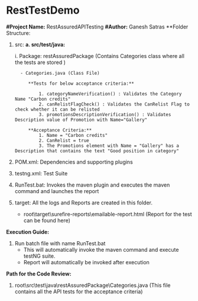 # RestTestDemo

**#Project Name:** RestAssuredAPITesting
**#Author:** Ganesh Satras
**Folder Structure:
1. src:
    **a. src/test/java:** 
    
      i. Package: restAssuredPackage (Contains Categories class where all the tests are stored )
      
         - Categories.java (Class File)
      
            **Tests for below acceptance criteria:**
            
                1. categoryNameVerification() : Validates the Category Name "Carbon credits" 
                2. canRelistFlagCheck() : Validates the CanRelist Flag to check whether it can be relisted
                3. promotionsDescriptionVerification() : Validates Description value of Promotion with Name="Gallery"
            
            **Acceptance Criteria:**
                1. Name = "Carbon credits"
                2. CanRelist = true
                3. The Promotions element with Name = "Gallery" has a Description that contains the text "Good position in category"
                
2. POM.xml: Dependencies and supporting plugins
3. testng.xml: Test Suite
4. RunTest.bat: Invokes the maven plugin and executes the maven command and launches the report
5. target: All the logs and Reports are created in this folder.
    - root\target\surefire-reports\emailable-report.html (Report for the test can be found here)


**Execution Guide:**
1. Run batch file with name RunTest.bat
    - This will automatically invoke the maven command and execute testNG suite.
    - Report will automatically be invoked after execution

**Path for the Code Review:**
1. root\src\test\java\restAssuredPackage\Categories.java (This file contains all the API tests for the acceptance criteria)
